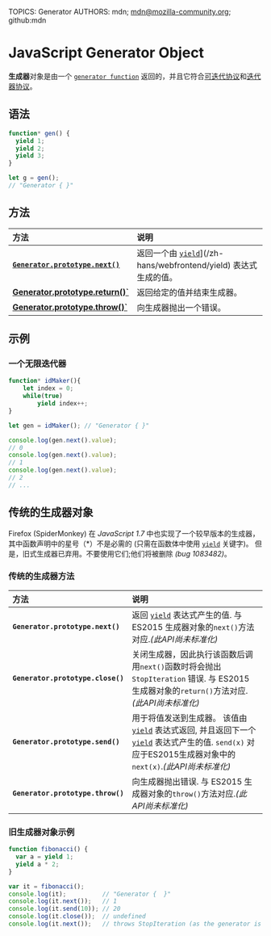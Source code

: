 TOPICS: Generator
AUTHORS: mdn; mdn@mozilla-community.org; github:mdn

# JavaScript Generator Object

**生成器**对象是由一个 [`generator function`](/zh-hans/webfrontend/function) 返回的，并且它符合[可迭代协议](https://developer.mozilla.org/zh-CN/docs/Web/JavaScript/Reference/Iteration_protocols#iterable)和[迭代器协议](https://developer.mozilla.org/zh-CN/docs/Web/JavaScript/Reference/Iteration_protocols#iterable)。

## 语法

```JavaScript
function* gen() {
  yield 1;
  yield 2;
  yield 3;
}

let g = gen();
// "Generator { }"
```

## 方法

| 方法 | 说明 |
| :-- | :-- |
|**[`Generator.prototype.next()`](/zh-hans/webfrontend/Generator.prototype.next)**|返回一个由  [`yield`](/zh-hans/webfrontend/yield)](/zh-hans/webfrontend/yield) 表达式生成的值。|
|**[Generator.prototype.return()`](/zh-hans/webfrontend/Generator.prototype.return)**|返回给定的值并结束生成器。|
|**[Generator.prototype.throw()`](/zh-hans/webfrontend/Generator.prototype.throw)**|向生成器抛出一个错误。|

## 示例

### 一个无限迭代器

```JavaScript
function* idMaker(){
    let index = 0;
    while(true)
        yield index++;
}

let gen = idMaker(); // "Generator { }"

console.log(gen.next().value);
// 0
console.log(gen.next().value);
// 1
console.log(gen.next().value);
// 2
// ...
```

## 传统的生成器对象

Firefox (SpiderMonkey) 在 *JavaScript 1.7* 中也实现了一个较早版本的生成器，其中函数声明中的星号（*）不是必需的
(只需在函数体中使用 [`yield`](/zh-hans/webfrontend/yield) 关键字)。
但是，旧式生成器已弃用。不要使用它们;他们将被删除 *(bug 1083482)*。

### 传统的生成器方法

| 方法 | 说明 |
| :-- | :-- |
|**`Generator.prototype.next()`**|返回 [`yield`](/zh-hans/webfrontend/yield) 表达式产生的值. 与 ES2015 生成器对象的`next()`方法对应.*(此API尚未标准化)*|
|**`Generator.prototype.close()`**|关闭生成器，因此执行该函数后调用`next()`函数时将会抛出 `StopIteration` 错误. 与 ES2015 生成器对象的`return()`方法对应.*(此API尚未标准化)*|
|**`Generator.prototype.send()`**|用于将值发送到生成器。 该值由 [`yield`](/zh-hans/webfrontend/yield) 表达式返回, 并且返回下一个 [`yield`](/zh-hans/webfrontend/yield) 表达式产生的值. `send(x)` 对应于ES2015生成器对象中的 `next(x)`.*(此API尚未标准化)*|
|**`Generator.prototype.throw()`**|向生成器抛出错误. 与 ES2015 生成器对象的`throw()`方法对应.*(此API尚未标准化)*|

### 旧生成器对象示例

```JavaScript
function fibonacci() {
  var a = yield 1;
  yield a * 2;
}

var it = fibonacci();
console.log(it);          // "Generator {  }"
console.log(it.next());   // 1
console.log(it.send(10)); // 20
console.log(it.close());  // undefined
console.log(it.next());   // throws StopIteration (as the generator is now closed)
```
